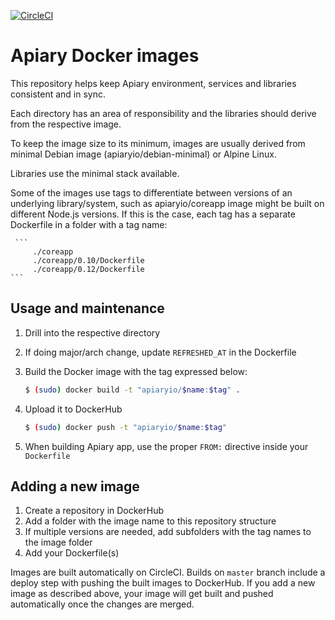 [![CircleCI](https://circleci.com/gh/apiaryio/docker-base-images.svg?style=svg)](https://circleci.com/gh/apiaryio/docker-base-images)

# Apiary Docker images

This repository helps keep Apiary environment, services and libraries consistent and in sync. 

Each directory has an area of responsibility and the libraries should derive from the respective image.

To keep the image size to its minimum, images are usually derived from minimal Debian image (apiaryio/debian-minimal) 
or Alpine Linux.

Libraries use the minimal stack available.

Some of the images use tags to differentiate between versions of an underlying library/system, such as apiaryio/coreapp
image might be built on different Node.js versions. If this is the case, each tag has a separate Dockerfile in a folder 
with a tag name:
 
     ```
         ./coreapp
         ./coreapp/0.10/Dockerfile
         ./coreapp/0.12/Dockerfile
    ```

## Usage and maintenance

1. Drill into the respective directory
1. If doing major/arch change, update `REFRESHED_AT` in the Dockerfile
1. Build the Docker image with the tag expressed below:

    ```sh
    $ (sudo) docker build -t "apiaryio/$name:$tag" .
    ```

1. Upload it to DockerHub

    ```sh
    $ (sudo) docker push -t "apiaryio/$name:$tag"
    ```

1. When building Apiary app, use the proper `FROM:` directive inside your `Dockerfile`

## Adding a new image

1. Create a repository in DockerHub
1. Add a folder with the image name to this repository structure
1. If multiple versions are needed, add subfolders with the tag names to the image folder
1. Add your Dockerfile(s)

Images are built automatically on CircleCI. Builds on `master` branch include a deploy step with pushing the built 
images to DockerHub. If you add a new image as described above, your image will get built and pushed automatically once 
the changes are merged.